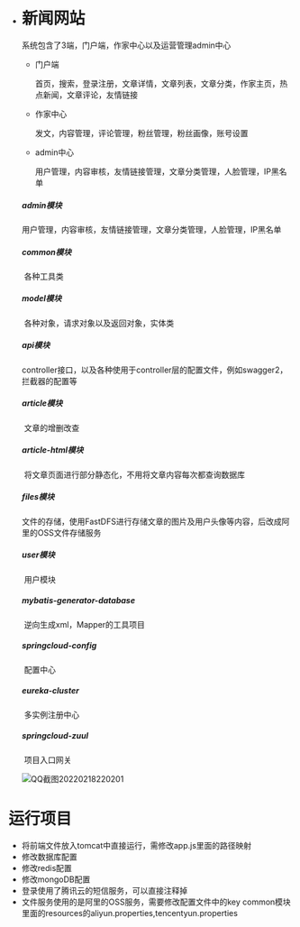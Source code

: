 - # 新闻网站

    系统包含了3端，门户端，作家中心以及运营管理admin中心

    - 门户端

        首页，搜索，登录注册，文章详情，文章列表，文章分类，作家主页，热点新闻，文章评论，友情链接

    - 作家中心

         发文，内容管理，评论管理，粉丝管理，粉丝画像，账号设置

    - admin中心

        用户管理，内容审核，友情链接管理，文章分类管理，人脸管理，IP黑名单

    ##### admin模块

    ​	用户管理，内容审核，友情链接管理，文章分类管理，人脸管理，IP黑名单

    ##### common模块

    ​	各种工具类

    ##### model模块

    ​	各种对象，请求对象以及返回对象，实体类

    ##### api模块

    ​	controller接口，以及各种使用于controller层的配置文件，例如swagger2，拦截器的配置等

    ##### article模块

    ​	文章的增删改查

    ##### article-html模块

    ​	将文章页面进行部分静态化，不用将文章内容每次都查询数据库

    ##### files模块

    ​	文件的存储，使用FastDFS进行存储文章的图片及用户头像等内容，后改成阿里的OSS文件存储服务

    ##### user模块

    ​	用户模块

    ##### mybatis-generator-database

    ​	逆向生成xml，Mapper的工具项目

    ##### springcloud-config

    ​	配置中心

    ##### eureka-cluster

    ​	多实例注册中心

    ##### springcloud-zuul

    ​	项目入口网关

    ![QQ截图20220218220201](https://user-images.githubusercontent.com/86520979/154696758-b9529d89-2364-456c-b1ca-45ef3c2e1959.png)


# 运行项目
- 将前端文件放入tomcat中直接运行，需修改app.js里面的路径映射
- 修改数据库配置
- 修改redis配置
- 修改mongoDB配置
- 登录使用了腾讯云的短信服务，可以直接注释掉
- 文件服务使用的是阿里的OSS服务，需要修改配置文件中的key
common模块里面的resources的aliyun.properties,tencentyun.properties


